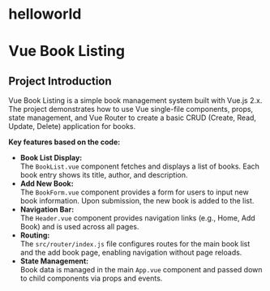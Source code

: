 # helloworld
<!-- by 冯荣健 -->

# Vue Book Listing

## Project Introduction

Vue Book Listing is a simple book management system built with Vue.js 2.x. The project demonstrates how to use Vue single-file components, props, state management, and Vue Router to create a basic CRUD (Create, Read, Update, Delete) application for books.

**Key features based on the code:**
- **Book List Display:**  
  The `BookList.vue` component fetches and displays a list of books. Each book entry shows its title, author, and description.
- **Add New Book:**  
  The `BookForm.vue` component provides a form for users to input new book information. Upon submission, the new book is added to the list.
- **Navigation Bar:**  
  The `Header.vue` component provides navigation links (e.g., Home, Add Book) and is used across all pages.
- **Routing:**  
  The `src/router/index.js` file configures routes for the main book list and the add book page, enabling navigation without page reloads.
- **State Management:**  
  Book data is managed in the main `App.vue` component and passed down to child components via props and events.

